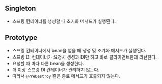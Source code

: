 ## Singleton
- 스프링 컨테이너를 생성할 때 초기화 메서드가 실행된다.

## Prototype
- 스프링 컨테이너에서 bean을 얻을 때 생성 및 초기화 메서드가 실행된다.
- 스프링 DI 컨테이너가 요청시 생성과 DI만 하고 바로 클라이언트한테 리턴한다.
- 요청할 때 마다 다른 bean을 생성한다.
- 더 이상 스프링 DI 컨테이너가 관리하지 않는다.
- 따라서 `@PreDestroy` 같은 종료 메서드가 호출되지 않는다.